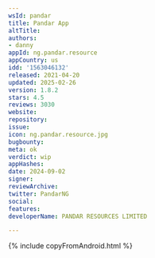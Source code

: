 ```yaml
---
wsId: pandar
title: Pandar App
altTitle: 
authors:
- danny
appId: ng.pandar.resource
appCountry: us
idd: '1563046132'
released: 2021-04-20
updated: 2025-02-26
version: 1.8.2
stars: 4.5
reviews: 3030
website: 
repository: 
issue: 
icon: ng.pandar.resource.jpg
bugbounty: 
meta: ok
verdict: wip
appHashes: 
date: 2024-09-02
signer: 
reviewArchive: 
twitter: PandarNG
social: 
features: 
developerName: PANDAR RESOURCES LIMITED

---
```


{% include copyFromAndroid.html %}
